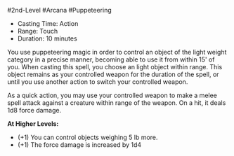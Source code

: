 #2nd-Level #Arcana #Puppeteering
 
- Casting Time: Action
- Range: Touch
- Duration: 10 minutes  

You use puppeteering magic in order to control an object of the light weight category in a precise manner, becoming able to use it from within 15' of you. When casting this spell, you choose an light object within range. This object remains as your controlled weapon for the duration of the spell, or until you use another action to switch your controlled weapon.  

As a quick action, you may use your controlled weapon to make a melee spell attack against a creature within range of the weapon. On a hit, it deals 1d8 force damage.
 
**At Higher Levels:** 
* (+1) You can control objects weighing 5 lb more.
* (+1) The force damage is increased by 1d4